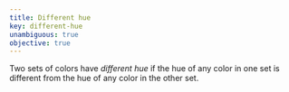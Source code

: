 ```yaml
---
title: Different hue
key: different-hue
unambiguous: true
objective: true
---
```


Two sets of colors have _different hue_ if the hue of any color in one set is different from the hue of any color in the other set.
